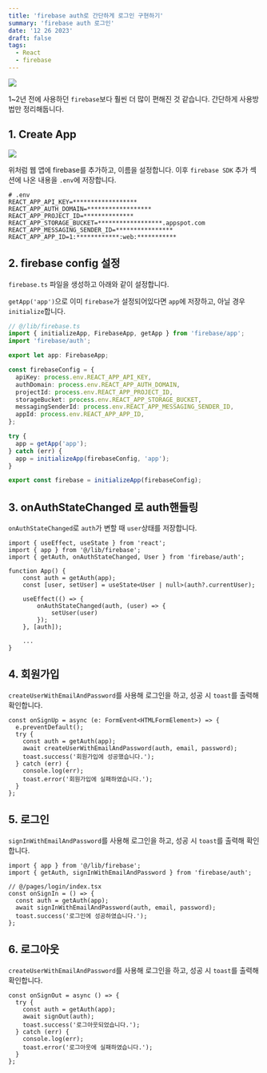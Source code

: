 ```yaml
---
title: 'firebase auth로 간단하게 로그인 구현하기'
summary: 'firebase auth 로그인'
date: '12 26 2023'
draft: false
tags:
  - React
  - firebase
---
```


![](https://i.imgur.com/8ARBbAx.png)

1~2년 전에 사용하던 `firebase`보다 훨씬 더 많이 편해진 것 같습니다.
간단하게 사용방법만 정리해둡니다.

## 1. Create App

![](https://i.imgur.com/akhcLtU.png)

위처럼 웹 앱에 firebase를 추가하고, 이름을 설정합니다.
이후 `firebase SDK` 추가 섹션에 나온 내용을 `.env`에 저장합니다.

```shell
# .env
REACT_APP_API_KEY=******************
REACT_APP_AUTH_DOMAIN=******************
REACT_APP_PROJECT_ID=**************
REACT_APP_STORAGE_BUCKET=******************.appspot.com
REACT_APP_MESSAGING_SENDER_ID=****************
REACT_APP_APP_ID=1:************:web:***********
```

## 2. firebase config 설정

`firebase.ts` 파일을 생성하고 아래와 같이 설정합니다.

`getApp('app')`으로 이미 `firebase`가 설정되어있다면 `app`에 저장하고, 아닐 경우 `initialize`합니다.

```ts
// @/lib/firebase.ts
import { initializeApp, FirebaseApp, getApp } from 'firebase/app';
import 'firebase/auth';

export let app: FirebaseApp;

const firebaseConfig = {
  apiKey: process.env.REACT_APP_API_KEY,
  authDomain: process.env.REACT_APP_AUTH_DOMAIN,
  projectId: process.env.REACT_APP_PROJECT_ID,
  storageBucket: process.env.REACT_APP_STORAGE_BUCKET,
  messagingSenderId: process.env.REACT_APP_MESSAGING_SENDER_ID,
  appId: process.env.REACT_APP_APP_ID,
};

try {
  app = getApp('app');
} catch (err) {
  app = initializeApp(firebaseConfig, 'app');
}

export const firebase = initializeApp(firebaseConfig);
```

## 3. onAuthStateChanged 로 auth핸들링

`onAuthStateChanged`로 `auth`가 변할 때 `user`상태를 저장합니다.

```tsx
import { useEffect, useState } from 'react';
import { app } from '@/lib/firebase';
import { getAuth, onAuthStateChanged, User } from 'firebase/auth';

function App() {
	const auth = getAuth(app);
	const [user, setUser] = useState<User | null>(auth?.currentUser);

	useEffect(() => {
		onAuthStateChanged(auth, (user) => {
			setUser(user)
		});
	}, [auth]);

	...
}
```

## 4. 회원가입

`createUserWithEmailAndPassword`를 사용해 로그인을 하고, 성공 시 `toast`를 출력해 확인합니다.

```tsx
const onSignUp = async (e: FormEvent<HTMLFormElement>) => {
  e.preventDefault();
  try {
    const auth = getAuth(app);
    await createUserWithEmailAndPassword(auth, email, password);
    toast.success('회원가입에 성공했습니다.');
  } catch (err) {
    console.log(err);
    toast.error('회원가입에 실패하였습니다.');
  }
};
```

## 5. 로그인

`signInWithEmailAndPassword`를 사용해 로그인을 하고, 성공 시 `toast`를 출력해 확인합니다.

```tsx
import { app } from '@/lib/firebase';
import { getAuth, signInWithEmailAndPassword } from 'firebase/auth';

// @/pages/login/index.tsx
const onSignIn = () => {
  const auth = getAuth(app);
  await signInWithEmailAndPassword(auth, email, password);
  toast.success('로그인에 성공하였습니다.');
};
```

## 6. 로그아웃

`createUserWithEmailAndPassword`를 사용해 로그인을 하고, 성공 시 `toast`를 출력해 확인합니다.

```tsx
const onSignOut = async () => {
  try {
    const auth = getAuth(app);
    await signOut(auth);
    toast.success('로그아웃되었습니다.');
  } catch (err) {
    console.log(err);
    toast.error('로그아웃에 실패하였습니다.');
  }
};
```
